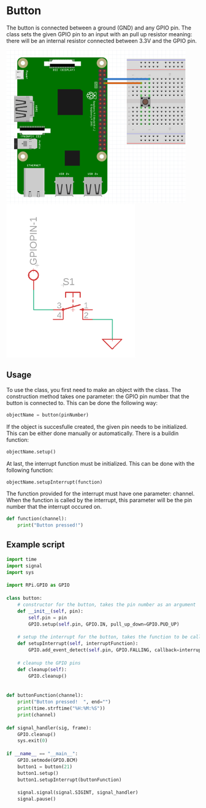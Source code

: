 # Button 

The button is connected between a ground (GND) and any GPIO pin. The class sets the given GPIO pin to an input with an pull up resistor meaning: there will be an internal resistor connected between 3.3V and the GPIO pin.

<img src="buttonBreadboard.png" alt="breadboard" height="400"/> <img src="buttonSchematic.png" alt="schematic" height="400"/>

## Usage

To use the class, you first need to make an object with the class. The construction method takes one parameter: the GPIO pin number that the button is connected to.
This can be done  the following way:

```python
objectName = button(pinNumber)
```

If the object is succesfulle created, the given pin needs to be initialized. This can be either done manually or automatically. There is a buildin function:

```python
objectName.setup()
```

At last, the interrupt function must be initialized. This can be done with the following function:

```python
objectName.setupInterrupt(function)
```

The function provided for the interrupt must have one parameter: channel. When the function is called by the interrupt, this parameter will be the pin number that the interrupt occured on.

```python
def function(channel):
    print("Button pressed!")
```

## Example script

```python
import time
import signal
import sys

import RPi.GPIO as GPIO

class button:
    # constructor for the button, takes the pin number as an argument
    def __init__(self, pin):
        self.pin = pin
        GPIO.setup(self.pin, GPIO.IN, pull_up_down=GPIO.PUD_UP)

    # setup the interrupt for the button, takes the function to be called as an argument
    def setupInterrupt(self, interruptFunction):
        GPIO.add_event_detect(self.pin, GPIO.FALLING, callback=interruptFunction, bouncetime=30)

    # cleanup the GPIO pins
    def cleanup(self):
        GPIO.cleanup()


def buttonFunction(channel):
    print("Button pressed!  ", end="")
    print(time.strftime("%H:%M:%S"))
    print(channel)

def signal_handler(sig, frame):
    GPIO.cleanup()
    sys.exit(0)

if __name__ == "__main__":
    GPIO.setmode(GPIO.BCM)
    button1 = button(21)
    button1.setup()
    button1.setupInterrupt(buttonFunction)

    signal.signal(signal.SIGINT, signal_handler)
    signal.pause()
```